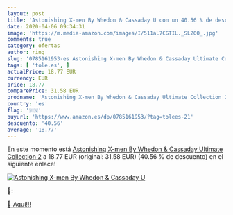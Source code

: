```yaml
---
layout: post
title: 'Astonishing X-men By Whedon & Cassaday U con un 40.56 % de descuento'
date: 2020-04-06 09:34:31
image: 'https://m.media-amazon.com/images/I/511aL7CGTIL._SL200_.jpg'
comments: true
category: ofertas
author: ring
slug: '0785161953-es Astonishing X-men By Whedon & Cassaday Ultimate Collection 2'
tags: [ 'tole.es', ]
actualPrice: 18.77 EUR
currency: EUR
price: 18.77
comparePrice: 31.58 EUR
prodname: 'Astonishing X-men By Whedon & Cassaday Ultimate Collection 2'
country: 'es'
flag: '🇪🇸'
buyurl: 'https://www.amazon.es/dp/0785161953/?tag=tolees-21'
descuento: '40.56'
average: '18.77'
---
```


En este momento está [Astonishing X-men By Whedon & Cassaday Ultimate Collection 2](https://www.amazon.es/dp/0785161953/?tag=tolees-21) a 18.77 EUR (original: 31.58 EUR) (40.56 %  de descuento) en el siguiente enlace!

[![Astonishing X-men By Whedon & Cassaday U](https://m.media-amazon.com/images/I/511aL7CGTIL._SL200_.jpg)](https://www.amazon.es/dp/0785161953/?tag=tolees-21)

🔎:


[🛒 Aquí!!!](https://www.amazon.es/dp/0785161953/?tag=tolees-21)
